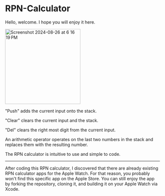 # RPN-Calculator

Hello, welcome. I hope you will enjoy it here.

<img width="245" alt="Screenshot 2024-08-26 at 6 16 19 PM" src="https://github.com/user-attachments/assets/36d1f15d-f0f8-4cc9-993e-174877eac56a">

"Push" adds the current input onto the stack.

"Clear" clears the current input and the stack.

"Del" clears the right most digit from the current input.

An arithmetic operator operates on the last two numbers in the stack and replaces them with the resulting number. 

The RPN calculator is intuitive to use and simple to code. 

___
After coding this RPN calculator, I discovered that there are already existing RPN calculator apps for the Apple Watch. For that reason, you probably won't find this specific app on the Apple Store. You can still enjoy the app by forking the repository, cloning it, and building it on your Apple Watch via Xcode.
